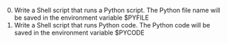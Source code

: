 0. Write a Shell script that runs a Python script.
The Python file name will be saved in the environment variable $PYFILE
1. Write a Shell script that runs Python code.
The Python code will be saved in the environment variable $PYCODE
